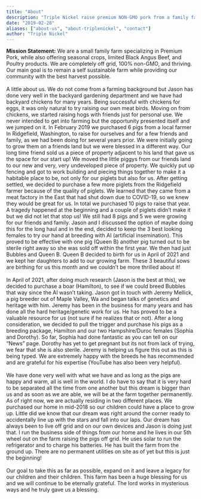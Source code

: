 ```yaml
---
title: "About"
description: "Triple Nickel raise premium NON-GMO pork from a family farm"
date: "2019-02-28"
aliases: ["about-us", "about-triplenickel", "contact"]
author: "Triple Nickel"
---
```


**Mission Statement:** We are a small family farm specializing in Premium Pork, while also offering seasonal crops, limited Black Angus Beef, and Poultry products. We are completely off grid, 100% non-GMO, and thriving. Our main goal is to remain a self sustainable farm while providing our community with the best harvest possible.
\
\
A little about us. We do not come from a farming background but Jason has done very well in the backyard gardening department and we have had backyard chickens for many years. Being successful with chickens for eggs, it was only natural to try raising our own meat birds. Moving on from chickens, we started raising hogs with friends just for personal use. We never intended to get into farming but the opportunity presented itself and we jumped on it. In February 2019 we purchased 6 pigs from a local farmer In Ridgefield, Washington, to raise for ourselves and for a few friends and family, as we had been doing for several years prior. We were initially going to grow them on a friends land but we were blessed in a different way. Our long time friend sold us a piece of property adjacent to his land that gave us the space for our start up! We moved the little piggys from our friends land to our new and very, very undeveloped piece of property. We quickly put up fencing and got to work building and piecing things together to make it a habitable place to be, not only for our piglets but also for us. After getting settled, we decided to purchase a few more piglets from the Ridgefield farmer because of the quality of piglets. We learned that they came from a meat factory in the East that had shut down due to COVID-19, so we knew they would be great for us. In total we purchased 10 pigs to raise that year. A tragedy happened at the beginning and a couple of piglets didn’t make it but we did not let that stop us! We still had 8 pigs and 5 we were growing for our friends and family. Jason and I discussed the option of maybe doing this for the long haul and in the end, decided to keep the 3 best looking females to try our hand at breeding with AI (artificial insemination). This proved to be effective with one pig (Queen B) another pig turned out to be sterile right away so she was sold off within the first year. We then had just Bubbles and Queen B. Queen B decided to birth for us in April of 2021 and we kept her daughters to add to our growing farm. These 3 beautiful sows are birthing for us this month and we couldn’t be more thrilled about it!
\
\
In April of 2021, after doing much research (Jason is the best at this), we decided to purchase a boar (Hamilton), to see if we could breed Bubbles that way since the AI wasn’t taking. Jason got in touch with Jeremy Mellick, a pig breeder out of Maple Valley, Wa and began talks of genetics and heritage with him. Jeremy has been in the business for many years and has done all the hard heritage/genetic work for us. He has proved to be a valuable resource for us (not sure if he realizes that or not). After a long consideration, we decided to pull the trigger and purchase his pigs as a breeding package, Hamilton and our two Hampshire/Duroc females (Sophia and Dorothy). So far, Sophia had done fantastic as you can tell on our “News” page. Dorothy has yet to get pregnant but its not from lack of trying, we fear that she is also sterile. Jeremy is helping us figure this out as this is being typed. We are extremely happy with the breeds he has recommended and are grateful for his expertise (YouTube has also been very helpful).
\
\
We have done very well with what we have and as long as the pigs are happy and warm, all is well in the world. I do have to say that it is very hard to be separated all the time from one another but this dream is bigger than us and as soon as we are able, we will be at the farm together permanently. As of right now, we are actually residing in two different places. We purchased our home in mid-2018 so our children could have a place to grow up. Little did we know that our dream was right around the corner ready to accidentally line up with the stars and fall into our laps. Our dream has always been to live off grid and on our own devices and Jason is doing just that. I run the business side of things from our home and he lives in our 5th wheel out on the farm raising the pigs off grid. He uses solar to run the refrigerator and to charge his batteries. He has built the farm from the ground up. There are no permanent utilities on site as of yet but this is just the beginning!
\
\
Our goal to take this as far as possible, expand on it and leave a legacy for our children and their children. This farm has been a huge blessing for us and we will continue to be eternally grateful. The lord works in mysterious ways and he truly gave us a blessing.
